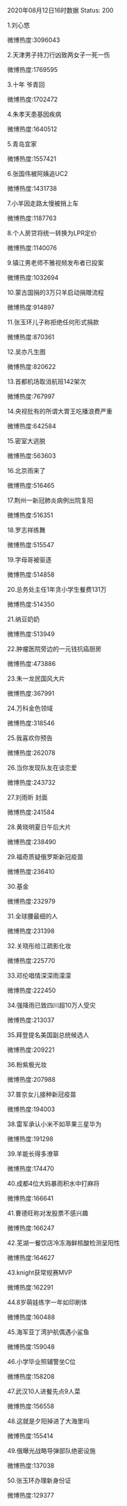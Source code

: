 2020年08月12日16时数据
Status: 200

1.刘心悠

微博热度:3096043

2.天津男子持刀行凶致两女子一死一伤

微博热度:1769595

3.十年 爷青回

微博热度:1702472

4.朱孝天患基因疾病

微博热度:1640512

5.青岛宜家

微博热度:1557421

6.张国伟被阿姨追UC2

微博热度:1431738

7.小羊因走路太慢被捎上车

微博热度:1187763

8.个人房贷将统一转换为LPR定价

微博热度:1140076

9.镇江男老师不雅视频发布者已投案

微博热度:1032694

10.蒙古国捐的3万只羊启动捐赠流程

微博热度:914897

11.张玉环儿子称拒绝任何形式捐款

微博热度:870361

12.吴亦凡生图

微博热度:820622

13.首都机场取消航班142架次

微博热度:767997

14.央视批有的所谓大胃王吃播浪费严重

微博热度:642584

15.密室大逃脱

微博热度:563603

16.北京雨来了

微博热度:516465

17.荆州一新冠肺炎病例出院复阳

微博热度:516351

18.罗志祥练舞

微博热度:515547

19.字母哥被驱逐

微博热度:514858

20.总务处主任1年贪小学生餐费131万

微博热度:514350

21.纳豆奶奶

微博热度:513949

22.肿瘤医院旁边的一元钱抗癌厨房

微博热度:473886

23.朱一龙民国风大片

微博热度:367991

24.万科金色领域

微博热度:318546

25.我喜欢你预告

微博热度:262078

26.当你发现队友在谈恋爱

微博热度:243732

27.刘雨昕 封面

微博热度:241584

28.黄晓明夏日午后大片

微博热度:238490

29.福奇质疑俄罗斯新冠疫苗

微博热度:236410

30.基金

微博热度:232979

31.全球腰最细的人

微博热度:231398

32.关晓彤给江疏影化妆

微博热度:225770

33.邓伦唱情深深雨濛濛

微博热度:222450

34.强降雨已致四川超10万人受灾

微博热度:213037

35.拜登提名美国副总统候选人

微博热度:209221

36.粉紫极光妆

微博热度:207988

37.普京女儿接种新冠疫苗

微博热度:194003

38.雷军承认小米不如苹果三星华为

微博热度:191298

39.羊能长得多潦草

微博热度:174470

40.成都4位大妈暴雨积水中打麻将

微博热度:166641

41.曹德旺称对发股票不感兴趣

微博热度:166247

42.芜湖一餐饮店冷冻海鲜核酸检测呈阳性

微博热度:164627

43.knight获常规赛MVP

微博热度:162291

44.8岁萌娃练字一年如印刷体

微博热度:160488

45.海军亚丁湾护航偶遇小鲨鱼

微博热度:159048

46.小学毕业照辅警坐C位

微博热度:158208

47.武汉10人进餐先点9人菜

微博热度:156558

48.这就是夕阳掉进了大海里吗

微博热度:155414

49.俄曝光战略导弹部队绝密设施

微博热度:137038

50.张玉环办理新身份证

微博热度:129377

